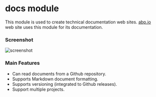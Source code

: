 # docs module
This module is used to create technical documentation web sites. [abp.io](https://abp.io) web site uses this module for its documentation.

### Screenshot

![screenshot](screenshot.png)

### Main Features

* Can read documents from a Github repository.
* Supports Markdown document formatting.
* Supports versioning (integrated to Github releases).
* Support multiple projects.